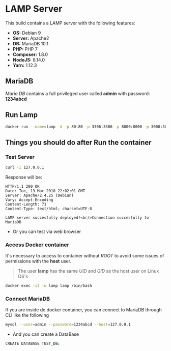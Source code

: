 # LAMP Server
This build contains a LAMP server with the following features:  

* **OS:** Debian 9
* **Server:** Apache2
* **DB:** MariaDB 10.1
* **PHP:** PHP 7
* **Composer:** 1.8.0
* **NodeJS:** 8.14.0
* **Yarn:** 1.12.3

## MariaDB
*Maria DB* contains a full privileged user called **admin** with password: **1234abcd**

## Run Lamp

```bash
docker run --name=lamp -d -p 80:80 -p 3306:3306 -p 8000:8000 -p 3000:3000 -v $PWD:/var/www/html danesc87/lamp
```

## Things you should do after Run the container

### Test Server

```bash
curl -i 127.0.0.1
```
Response will be:

```
HTTP/1.1 200 OK
Date: Tue, 13 Mar 2018 22:02:01 GMT
Server: Apache/2.4.25 (Debian)
Vary: Accept-Encoding
Content-Length: 71
Content-Type: text/html; charset=UTF-8

LAMP server succesfully deployed!<br/>Connection succesfully to MariaDB
```

* Or you can test via web browser

### Access Docker container
It's necessary to access to container without *ROOT* to avoid some issues of permissions with the **host** user.

>The user **lamp** has the same *UID* and *GID* as the host user on Linux OS's

```bash
docker exec -it -u lamp lamp /bin/bash
```

### Connect MariaDB
If you are inside de docker container, you can connect to MariaDB through CLI like the following

```bash
mysql --user=admin --password=1234abcd --host=127.0.0.1
```

* And you can create a DataBase

```bash
CREATE DATABASE TEST_DB;
```
